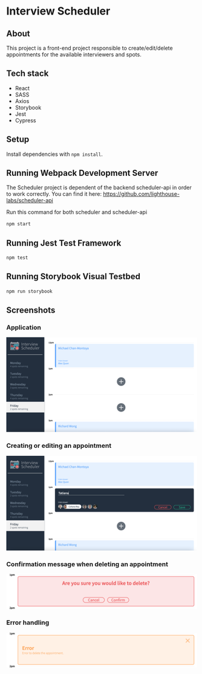 # Interview Scheduler

## About
This project is a front-end project responsible to create/edit/delete appointments for the available interviewers and spots.

## Tech stack

* React
* SASS
* Axios
* Storybook
* Jest
* Cypress

## Setup

Install dependencies with `npm install`.

## Running Webpack Development Server

The Scheduler project is dependent of the backend scheduler-api in order to work correctly. You can find it here: https://github.com/lighthouse-labs/scheduler-api 

Run this command for both scheduler and scheduler-api
```sh
npm start
```

## Running Jest Test Framework

```sh
npm test
```

## Running Storybook Visual Testbed

```sh
npm run storybook
```

## Screenshots

### Application
 !["Screenshot of the application."](https://github.com/tatianibassani/scheduler/blob/master/docs/application.png)

### Creating or editing an appointment
!["Screenshot of the creating or editing form."](https://github.com/tatianibassani/scheduler/blob/master/docs/create-edit-appointment.png)

### Confirmation message when deleting an appointment
!["Screenshot of the confirmation message."](https://github.com/tatianibassani/scheduler/blob/master/docs/delete-confirmation-message.png)

### Error handling
!["Screenshot of the error message."](https://github.com/tatianibassani/scheduler/blob/master/docs/error-handling.png)
